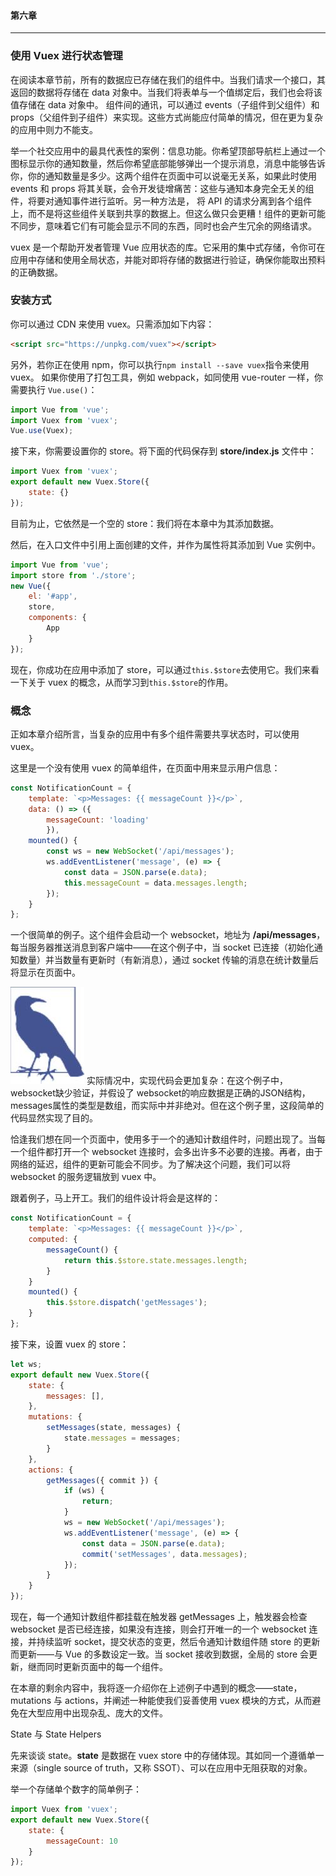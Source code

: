 #### 第六章
----
### 使用 Vuex 进行状态管理

在阅读本章节前，所有的数据应已存储在我们的组件中。当我们请求一个接口，其返回的数据将存储在 data 对象中。当我们将表单与一个值绑定后，我们也会将该值存储在 data 对象中。
组件间的通讯，可以通过 events（子组件到父组件）和 props（父组件到子组件）来实现。这些方式尚能应付简单的情况，但在更为复杂的应用中则力不能支。

举一个社交应用中的最具代表性的案例：信息功能。你希望顶部导航栏上通过一个图标显示你的通知数量，然后你希望底部能够弹出一个提示消息，消息中能够告诉你，你的通知数量是多少。这两个组件在页面中可以说毫无关系，如果此时使用 events 和 props 将其关联，会令开发徒增痛苦：这些与通知本身完全无关的组件，将要对通知事件进行监听。另一种方法是， 将 API 的请求分离到各个组件上，而不是将这些组件关联到共享的数据上。但这么做只会更糟！组件的更新可能不同步，意味着它们有可能会显示不同的东西，同时也会产生冗余的网络请求。

vuex 是一个帮助开发者管理 Vue 应用状态的库。它采用的集中式存储，令你可在应用中存储和使用全局状态，并能对即将存储的数据进行验证，确保你能取出预料的正确数据。

### 安装方式

你可以通过 CDN 来使用 vuex。只需添加如下内容：

```html
<script src="https://unpkg.com/vuex"></script>
```

另外，若你正在使用 npm，你可以执行`npm install --save vuex`指令来使用 vuex。
如果你使用了打包工具，例如 webpack，如同使用 vue-router 一样，你需要执行 `Vue.use()`：

```javascript
import Vue from 'vue';
import Vuex from 'vuex';
Vue.use(Vuex);
```

接下来，你需要设置你的 store。将下面的代码保存到 **store/index.js** 文件中：

```javascript
import Vuex from 'vuex';
export default new Vuex.Store({
	state: {}
});
```
目前为止，它依然是一个空的 store：我们将在本章中为其添加数据。

然后，在入口文件中引用上面创建的文件，并作为属性将其添加到 Vue 实例中。

```javascript
import Vue from 'vue';
import store from './store';
new Vue({
	el: '#app',
	store,
	components: {
		App
	}
});
```

现在，你成功在应用中添加了 store，可以通过`this.$store`去使用它。我们来看一下关于 vuex 的概念，从而学习到`this.$store`的作用。

### 概念

正如本章介绍所言，当复杂的应用中有多个组件需要共享状态时，可以使用 vuex。

这里是一个没有使用 vuex 的简单组件，在页面中用来显示用户信息：

```javascript
const NotificationCount = {
	template: `<p>Messages: {{ messageCount }}</p>`,
	data: () => ({
		messageCount: 'loading'
		}),
	mounted() {
		const ws = new WebSocket('/api/messages');
		ws.addEventListener('message', (e) => {
			const data = JSON.parse(e.data);
			this.messageCount = data.messages.length;
		});
	}
};
```

一个很简单的例子。这个组件会启动一个 websocket，地址为 **/api/messages**，每当服务器推送消息到客户端中——在这个例子中，当 socket 已连接（初始化通知数量）并当数量有更新时（有新消息），通过 socket 传输的消息在统计数量后将显示在页面中。

![Alt text](./images-leekafai/bird.jpg)
实际情况中，实现代码会更加复杂：在这个例子中，websocket缺少验证，并假设了 websocket的响应数据是正确的JSON结构，messages属性的类型是数组，而实际中并非绝对。但在这个例子里，这段简单的代码显然实现了目的。

恰逢我们想在同一个页面中，使用多于一个的通知计数组件时，问题出现了。当每一个组件都打开一个 websocket 连接时，会多出许多不必要的连接。再者，由于网络的延迟，组件的更新可能会不同步。为了解决这个问题，我们可以将 websocket 的服务逻辑放到 vuex 中。

跟着例子，马上开工。我们的组件设计将会是这样的：
```javascript
const NotificationCount = {
	template: `<p>Messages: {{ messageCount }}</p>`,
	computed: {
		messageCount() {
			return this.$store.state.messages.length;
		}
	}
	mounted() {
		this.$store.dispatch('getMessages');
	}
};
```

接下来，设置 vuex 的 store：
```javascript
let ws;
export default new Vuex.Store({
	state: {
		messages: [],
	},
	mutations: {
		setMessages(state, messages) {
			state.messages = messages;
		}
	},
	actions: {
		getMessages({ commit }) {
			if (ws) {
				return;
			}
			ws = new WebSocket('/api/messages');
			ws.addEventListener('message', (e) => {
				const data = JSON.parse(e.data);
				commit('setMessages', data.messages);
			});
		}
	}
});
```
现在，每一个通知计数组件都挂载在触发器 getMessages 上，触发器会检查 websocket 是否已经连接，如果没有连接，则会打开唯一的一个 websocket 连接，并持续监听 socket，提交状态的变更，然后令通知计数组件随 store 的更新而更新——与 Vue 的多数设定一致。当 socket 接收到数据，全局的 store 会更新，继而同时更新页面中的每一个组件。

在本章的剩余内容中，我将逐一介绍你在上述例子中遇到的概念——state，mutations 与 actions，并阐述一种能使我们妥善使用 vuex 模块的方式，从而避免在大型应用中出现杂乱、庞大的文件。

State 与 State Helpers

先来谈谈 state。**state** 是数据在 vuex store 中的存储体现。其如同一个遵循单一来源（single source of truth，又称 SSOT）、可以在应用中无阻获取的对象。

举一个存储单个数字的简单例子：

```javascript
import Vuex from 'vuex';
export default new Vuex.Store({
	state: {
		messageCount: 10
	}
});
```